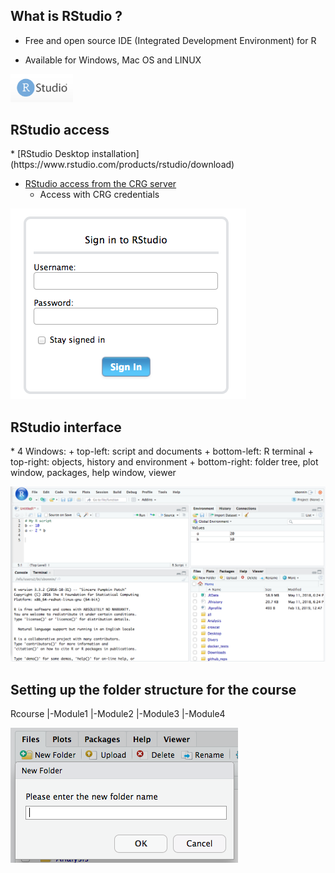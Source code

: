 <h2>What is RStudio ?</h2>

* Free and open source IDE (Integrated Development Environment) for R

* Available for Windows, Mac OS and LINUX

<img src="rstudio_logo.png" alt="rstudio logo" width="100"/>

<h2>RStudio access</h2>
* [RStudio Desktop installation](https://www.rstudio.com/products/rstudio/download)

* [RStudio access from the CRG server](http://rstudio.linux.crg.es/)
	+ Access with CRG credentials

![](rstudio_login.png "RStudio login")

<h2>RStudio interface</h2>
* 4 Windows:
+ top-left: script and documents
+ bottom-left: R terminal
+ top-right: objects, history and environment
+ bottom-right: folder tree, plot window, packages, help window, viewer

![](rstudio_interface.png "RStudio windows")

<h2>Setting up the folder structure for the course</h2>
Rcourse
|-Module1
|-Module2
|-Module3
|-Module4

![](rstudio_folder.png "RStudio create folder")

